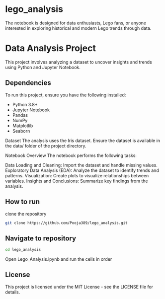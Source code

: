 # lego_analysis
The notebook is designed for data enthusiasts, Lego fans, or anyone interested in exploring historical and modern Lego trends through data.
# Data Analysis Project
This project involves analyzing a dataset to uncover insights and trends using Python and Jupyter Notebook.

## Dependencies
To run this project, ensure you have the following installed:
- Python 3.8+
- Jupyter Notebook
- Pandas
- NumPy
- Matplotlib
- Seaborn

Dataset
The analysis uses the Iris dataset. Ensure the dataset is available in the data/ folder of the project directory.

Notebook Overview
The notebook performs the following tasks:

Data Loading and Cleaning: Import the dataset and handle missing values.
Exploratory Data Analysis (EDA): Analyze the dataset to identify trends and patterns.
Visualization: Create plots to visualize relationships between variables.
Insights and Conclusions: Summarize key findings from the analysis.

## How to run
clone the repository
```bash
git clone https://github.com/Pooja389/lego_analysis.git
```
## Navigate to repository
```bash
cd lego_analysis
```
Open Lego_Analysis.ipynb and run the cells in order
## License
This project is licensed under the MIT License - see the LICENSE file for details.


